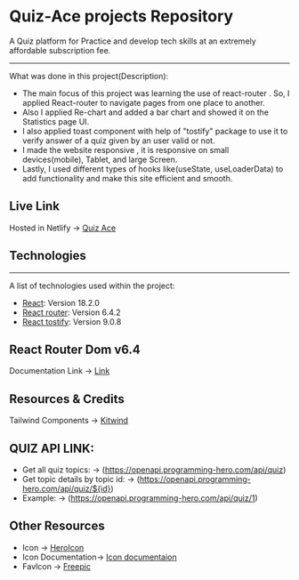 # Quiz-Ace projects Repository

A Quiz platform for Practice and develop tech skills at an extremely affordable subscription fee.
 
***
What was done in this project(Description):
* The main focus of this project was learning the use of react-router . So, I applied  React-router to navigate pages from one place to another.
* Also I applied Re-chart and added a bar chart and showed it on the Statistics page UI.
*  I also applied toast component with help of "tostify" package to use it to verify answer of a quiz given by an user valid or not.
* I made the website responsive , it is responsive on small devices(mobile), Tablet, and large Screen.
*  Lastly, I used different types of hooks like(useState, useLoaderData) to add functionality and make this site efficient and smooth.

## Live Link
Hosted in Netlify -> [Quiz Ace](https://quiz-ace.netlify.app/)

## Technologies
***
A list of technologies used within the project:
* [React](https://reactjs.org/): Version 18.2.0
* [React router](https://reactrouter.com/en/main): Version 6.4.2
* [React tostify](https://www.npmjs.com/package/react-toastify): Version 9.0.8


## React Router Dom v6.4 
Documentation Link -> [Link](https://reactrouter.com/en/main/start/overview)

## Resources & Credits
Tailwind Components -> 
[Kitwind](https://kitwind.io/products/kometa/components)

## QUIZ API LINK:
* Get all quiz topics: -> (https://openapi.programming-hero.com/api/quiz)
* Get topic details by topic id: -> (https://openapi.programming-hero.com/api/quiz/${id})
* Example: -> (https://openapi.programming-hero.com/api/quiz/1)

## Other Resources
* Icon -> [HeroIcon](https://heroicons.com/)
* Icon Documentation-> [Icon documentaion](https://github.com/tailwindlabs/heroicons)
* FavIcon -> [Freepic](https://www.freepik.com/)
